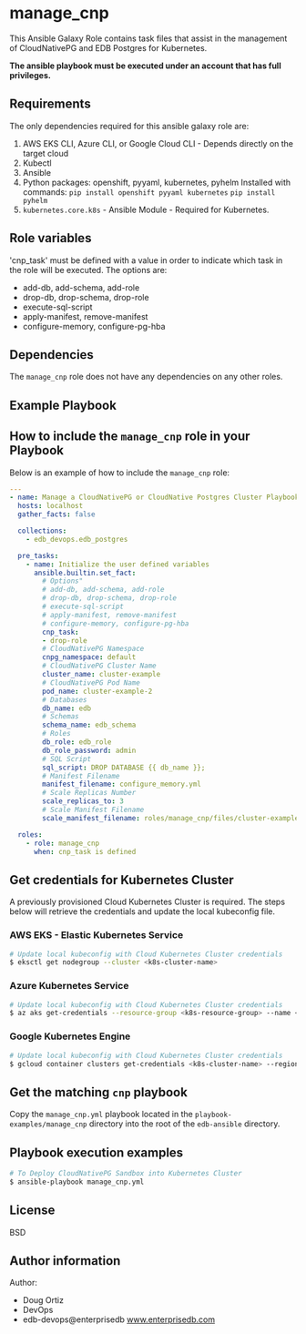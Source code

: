 # manage_cnp

This Ansible Galaxy Role contains task files that assist in the management of CloudNativePG and EDB Postgres for Kubernetes.

**The ansible playbook must be executed under an account that has full
privileges.**

## Requirements

The only dependencies required for this ansible galaxy role are:

  1. AWS EKS CLI, Azure CLI, or Google Cloud CLI - Depends directly on the target cloud
  2. Kubectl
  3. Ansible
  4. Python packages: openshift, pyyaml, kubernetes, pyhelm
     Installed with commands:
     `pip install openshift pyyaml kubernetes`
     `pip install pyhelm`
  5. `kubernetes.core.k8s` - Ansible Module - Required for Kubernetes.

## Role variables

'cnp_task' must be defined with a value in order to indicate which task in the role will be executed.
The options are:
- add-db, add-schema, add-role
- drop-db, drop-schema, drop-role
- execute-sql-script
- apply-manifest, remove-manifest
- configure-memory, configure-pg-hba


## Dependencies

The `manage_cnp` role does not have any dependencies on any other roles.

## Example Playbook

## How to include the `manage_cnp` role in your Playbook

Below is an example of how to include the `manage_cnp` role:

```yaml
---
- name: Manage a CloudNativePG or CloudNative Postgres Cluster Playbook
  hosts: localhost
  gather_facts: false

  collections:
    - edb_devops.edb_postgres

  pre_tasks:
    - name: Initialize the user defined variables
      ansible.builtin.set_fact:
        # Options"
        # add-db, add-schema, add-role
        # drop-db, drop-schema, drop-role
        # execute-sql-script
        # apply-manifest, remove-manifest
        # configure-memory, configure-pg-hba
        cnp_task: 
        - drop-role
        # CloudNativePG Namespace
        cnpg_namespace: default
        # CloudNativePG Cluster Name
        cluster_name: cluster-example
        # CloudNativePG Pod Name
        pod_name: cluster-example-2
        # Databases
        db_name: edb
        # Schemas
        schema_name: edb_schema
        # Roles
        db_role: edb_role
        db_role_password: admin
        # SQL Script
        sql_script: DROP DATABASE {{ db_name }};
        # Manifest Filename
        manifest_filename: configure_memory.yml
        # Scale Replicas Number
        scale_replicas_to: 3
        # Scale Manifest Filename
        scale_manifest_filename: roles/manage_cnp/files/cluster-example.yml

  roles:
    - role: manage_cnp
      when: cnp_task is defined
```

## Get credentials for Kubernetes Cluster

A previously provisioned Cloud Kubernetes Cluster is required.
The steps below will retrieve the credentials and update the local kubeconfig file.

### AWS EKS - Elastic Kubernetes Service
```bash
# Update local kubeconfig with Cloud Kubernetes Cluster credentials
$ eksctl get nodegroup --cluster <k8s-cluster-name>
```

### Azure Kubernetes Service
```bash
# Update local kubeconfig with Cloud Kubernetes Cluster credentials
$ az aks get-credentials --resource-group <k8s-resource-group> --name <k8s-cluster-name>
```

### Google Kubernetes Engine
```bash
# Update local kubeconfig with Cloud Kubernetes Cluster credentials
$ gcloud container clusters get-credentials <k8s-cluster-name> --region <gcloud-region>
```

## Get the matching `cnp` playbook

Copy the `manage_cnp.yml` playbook located in the `playbook-examples/manage_cnp` directory into the root of the `edb-ansible` directory.

## Playbook execution examples

```bash
# To Deploy CloudNativePG Sandbox into Kubernetes Cluster
$ ansible-playbook manage_cnp.yml 
```

## License

BSD

## Author information

Author:

  * Doug Ortiz
  * DevOps
  * edb-devops@enterprisedb www.enterprisedb.com
